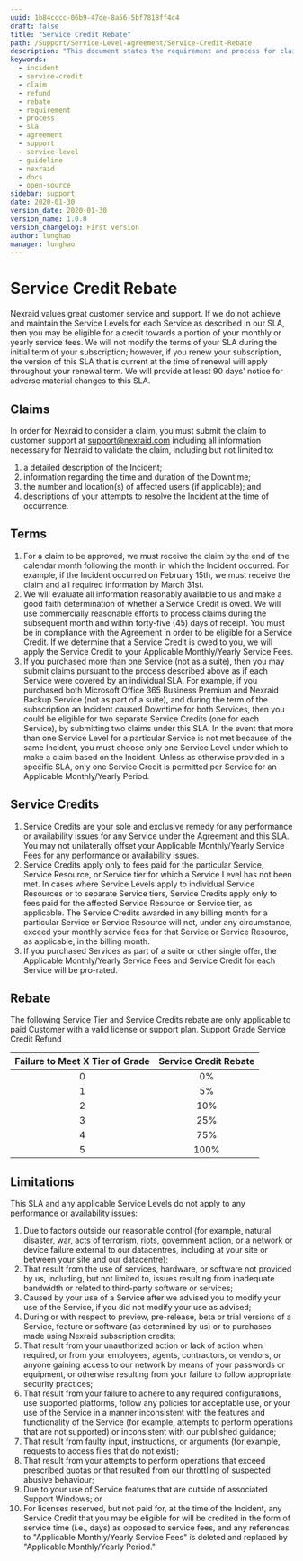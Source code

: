 ```yaml
---
uuid: 1b84cccc-06b9-47de-8a56-5bf7818ff4c4
draft: false
title: "Service Credit Rebate"
path: /Support/Service-Level-Agreement/Service-Credit-Rebate
description: "This document states the requirement and process for claiming service credit when Nexraid failed to meet the promised SLA."
keywords: 
  - incident
  - service-credit
  - claim
  - refund
  - rebate
  - requirement
  - process
  - sla
  - agreement
  - support
  - service-level
  - guideline
  - nexraid
  - docs
  - open-source
sidebar: support
date: 2020-01-30
version_date: 2020-01-30
version_name: 1.0.0
version_changelog: First version
author: lunghao
manager: lunghao
---
```


# Service Credit Rebate
Nexraid values great customer service and support. If we do not achieve and maintain the Service Levels for each Service as described in our SLA, then you may be eligible for a credit towards a portion of your monthly or yearly service fees. We will not modify the terms of your SLA during the initial term of your subscription; however, if you renew your subscription, the version of this SLA that is current at the time of renewal will apply throughout your renewal term. We will provide at least 90 days' notice for adverse material changes to this SLA.

## Claims
In order for Nexraid to consider a claim, you must submit the claim to customer support at support@nexraid.com including all information necessary for Nexraid to validate the claim, including but not limited to:

1. a detailed description of the Incident;
2. information regarding the time and duration of the Downtime;
3. the number and location(s) of affected users (if applicable); and
4. descriptions of your attempts to resolve the Incident at the time of occurrence.

## Terms
1. For a claim to be approved, we must receive the claim by the end of the calendar month following the month in which the Incident occurred. For example, if the Incident occurred on February 15th, we must receive the claim and all required information by March 31st.
2. We will evaluate all information reasonably available to us and make a good faith determination of whether a Service Credit is owed. We will use commercially reasonable efforts to process claims during the subsequent month and within forty-five (45) days of receipt. You must be in compliance with the Agreement in order to be eligible for a Service Credit. If we determine that a Service Credit is owed to you, we will apply the Service Credit to your Applicable Monthly/Yearly Service Fees.
3. If you purchased more than one Service (not as a suite), then you may submit claims pursuant to the process described above as if each Service were covered by an individual SLA. For example, if you purchased both Microsoft Office 365 Business Premium and Nexraid Backup Service (not as part of a suite), and during the term of the subscription an Incident caused Downtime for both Services, then you could be eligible for two separate Service Credits (one for each Service), by submitting two claims under this SLA. In the event that more than one Service Level for a particular Service is not met because of the same Incident, you must choose only one Service Level under which to make a claim based on the Incident. Unless as otherwise provided in a specific SLA, only one Service Credit is permitted per Service for an Applicable Monthly/Yearly Period.

## Service Credits
1. Service Credits are your sole and exclusive remedy for any performance or availability issues for any Service under the Agreement and this SLA. You may not unilaterally offset your Applicable Monthly/Yearly Service Fees for any performance or availability issues.
2. Service Credits apply only to fees paid for the particular Service, Service Resource, or Service tier for which a Service Level has not been met. In cases where Service Levels apply to individual Service Resources or to separate Service tiers, Service Credits apply only to fees paid for the affected Service Resource or Service tier, as applicable. The Service Credits awarded in any billing month for a particular Service or Service Resource will not, under any circumstance, exceed your monthly service fees for that Service or Service Resource, as applicable, in the billing month.
3. If you purchased Services as part of a suite or other single offer, the Applicable Monthly/Yearly Service Fees and Service Credit for each Service will be pro-rated.

## Rebate
The following Service Tier and Service Credits rebate are only applicable to paid Customer with a valid license or support plan.
Support Grade Service Credit Refund

| Failure to Meet X Tier of Grade | Service Credit Rebate |
|:-------------------------------:|:---------------------:|
| 0                               | 0%                    |
| 1                               | 5%                    |
| 2                               | 10%                   |
| 3                               | 25%                   |
| 4                               | 75%                   |
| 5                               | 100%                  |

## Limitations
This SLA and any applicable Service Levels do not apply to any performance or availability issues:
1. Due to factors outside our reasonable control (for example, natural disaster, war, acts of terrorism, riots, government action, or a network or device failure external to our datacentres, including at your site or between your site and our datacentre);
2. That result from the use of services, hardware, or software not provided by us, including, but not limited to, issues resulting from inadequate bandwidth or related to third-party software or services;
3. Caused by your use of a Service after we advised you to modify your use of the Service, if you did not modify your use as advised;
4. During or with respect to preview, pre-release, beta or trial versions of a Service, feature or software (as determined by us) or to purchases made using Nexraid subscription credits;
5. That result from your unauthorized action or lack of action when required, or from your employees, agents, contractors, or vendors, or anyone gaining access to our network by means of your passwords or equipment, or otherwise resulting from your failure to follow appropriate security practices;
6. That result from your failure to adhere to any required configurations, use supported platforms, follow any policies for acceptable use, or your use of the Service in a manner inconsistent with the features and functionality of the Service (for example, attempts to perform operations that are not supported) or inconsistent with our published guidance;
7. That result from faulty input, instructions, or arguments (for example, requests to access files that do not exist);
8. That result from your attempts to perform operations that exceed prescribed quotas or that resulted from our throttling of suspected abusive behaviour;
9. Due to your use of Service features that are outside of associated Support Windows; or
10. For licenses reserved, but not paid for, at the time of the Incident, any Service Credit that you may be eligible for will be credited in the form of service time (i.e., days) as opposed to service fees, and any references to "Applicable Monthly/Yearly Service Fees" is deleted and replaced by "Applicable Monthly/Yearly Period."
